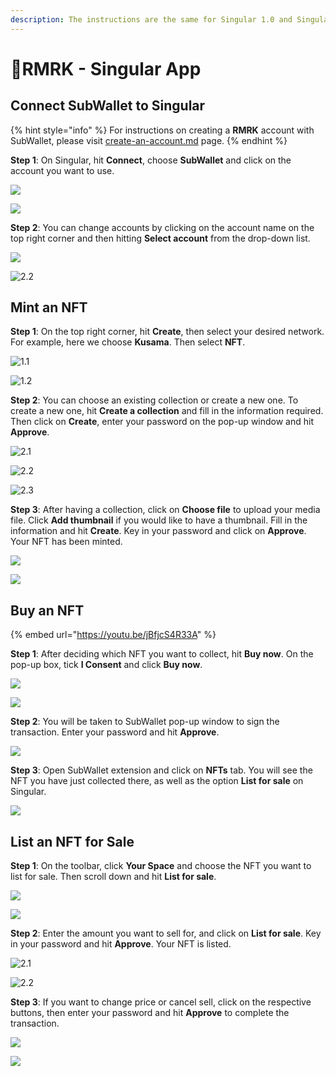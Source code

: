 ```yaml
---
description: The instructions are the same for Singular 1.0 and Singular 2.0.
---
```


# RMRK - Singular App

## Connect SubWallet to Singular

{% hint style="info" %}
For instructions on creating a **RMRK** account with SubWallet, please visit [create-an-account.md](../user-guide/create-an-account.md "mention") page.
{% endhint %}

**Step 1**: On Singular, hit **Connect**, choose **SubWallet** and click on the account you want to use.

![](../.gitbook/assets/rmrk1.png)

![](../.gitbook/assets/rmrk2.png)

**Step 2**: You can change accounts by clicking on the account name on the top right corner and then hitting **Select account** from the drop-down list.&#x20;

![](../.gitbook/assets/rmrk3.png)

![2.2](<../.gitbook/assets/Screen Shot 2022-04-23 at 11.19.41.png>)

## Mint an NFT

**Step 1**: On the top right corner, hit **Create**, then select your desired network. For example, here we choose **Kusama**. Then select **NFT**.

![1.1](../.gitbook/assets/rmrk4.png)

![1.2](../.gitbook/assets/rmrk5.png)

**Step 2**: You can choose an existing collection or create a new one. To create a new one, hit **Create a collection** and fill in the information required. Then click on **Create**, enter your password on the pop-up window and hit **Approve**.&#x20;

![2.1](../.gitbook/assets/rmrk6.png)

![2.2](<../.gitbook/assets/Screen Shot 2022-04-23 at 11.37.33.png>)

![2.3](<../.gitbook/assets/Screen Shot 2022-04-23 at 11.33.52.png>)

**Step 3**: After having a collection, click on **Choose file** to upload your media file. Click **Add thumbnail** if you would like to have a thumbnail. Fill in the information and hit **Create**. Key in your password and click on **Approve**. Your NFT has been minted.

![](<../.gitbook/assets/Screen Shot 2022-04-23 at 11.57.21.png>)

![](<../.gitbook/assets/Screen Shot 2022-04-23 at 11.54.42.png>)

## Buy an NFT&#x20;

{% embed url="https://youtu.be/jBfjcS4R33A" %}

**Step 1**: After deciding which NFT you want to collect, hit **Buy now**. On the pop-up box, tick **I Consent** and click **Buy now**.

![](../.gitbook/assets/rmrk8.png)

![](../.gitbook/assets/rmrk9.png)

**Step 2**: You will be taken to SubWallet pop-up window to sign the transaction. Enter your password and hit **Approve**.

![](<../.gitbook/assets/Screen Shot 2022-04-14 at 10.28.58.png>)

**Step 3**: Open SubWallet extension and click on **NFTs** tab. You will see the NFT you have just collected there, as well as the option **List for sale** on Singular.&#x20;

![](../.gitbook/assets/collect.png)

## List an NFT for Sale

**Step 1**: On the toolbar, click **Your Space** and choose the NFT you want to list for sale. Then scroll down and hit **List for sale**.&#x20;

![](../.gitbook/assets/rmrk10.png)

![](../.gitbook/assets/rmrk11.png)

**Step 2**: Enter the amount you want to sell for, and click on **List for sale**. Key in your password and hit **Approve**. Your NFT is listed.

![2.1](../.gitbook/assets/rmrk12.png)

![2.2](<../.gitbook/assets/Screen Shot 2022-04-23 at 12.11.26.png>)

**Step 3**: If you want to change price or cancel sell, click on the respective buttons, then enter your password and hit **Approve** to complete the transaction.&#x20;

![](<../.gitbook/assets/Screen Shot 2022-04-23 at 12.16.52.png>)

![](<../.gitbook/assets/Screen Shot 2022-04-23 at 12.17.17.png>)
